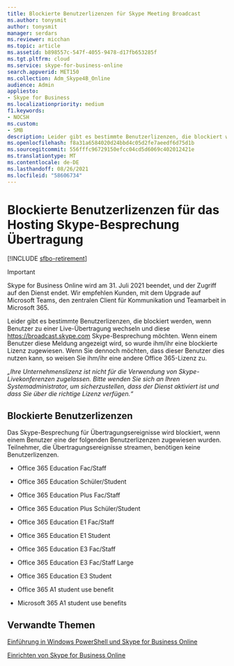 ```yaml
---
title: Blockierte Benutzerlizenzen für Skype Meeting Broadcast
ms.author: tonysmit
author: tonysmit
manager: serdars
ms.reviewer: micchan
ms.topic: article
ms.assetid: b898557c-547f-4055-9478-d17fb653285f
ms.tgt.pltfrm: cloud
ms.service: skype-for-business-online
search.appverid: MET150
ms.collection: Adm_Skype4B_Online
audience: Admin
appliesto:
- Skype for Business
ms.localizationpriority: medium
f1.keywords:
- NOCSH
ms.custom:
- SMB
description: Leider gibt es bestimmte Benutzerlizenzen, die blockiert werden, wenn Benutzer auf https://broadcast.skype.com  gehen und Skype-Livekonferenz nutzen möchten. Wenn einem Benutzer diese Meldung angezeigt wird, so wurde ihm/ihr eine blockierte Lizenz zugewiesen. Wenn Sie dennoch möchten, dass dieser Benutzer dies nutzen kann, so weisen Sie ihm/ihr eine andere Office 365-Lizenz zu.
ms.openlocfilehash: f8a31a6584020d24bbd4c05d2fe7aeedf6d75d1b
ms.sourcegitcommit: 556fffc96729150efcc04cd5d6069c402012421e
ms.translationtype: MT
ms.contentlocale: de-DE
ms.lasthandoff: 08/26/2021
ms.locfileid: "58606734"
---
```

# <a name="blocked-user-licenses-for-hosting-skype-meeting-broadcast"></a>Blockierte Benutzerlizenzen für das Hosting Skype-Besprechung Übertragung

[!INCLUDE [sfbo-retirement](../../Hub/includes/sfbo-retirement.md)]

> [!IMPORTANT]
> Skype for Business Online wird am 31. Juli 2021 beendet, und der Zugriff auf den Dienst endet. Wir empfehlen Kunden, mit dem Upgrade auf Microsoft Teams, den zentralen Client für Kommunikation und Teamarbeit in Microsoft 365.

Leider gibt es bestimmte Benutzerlizenzen, die blockiert werden, wenn Benutzer zu einer Live-Übertragung wechseln und diese https://broadcast.skype.com Skype-Besprechung möchten. Wenn einem Benutzer diese Meldung angezeigt wird, so wurde ihm/ihr eine blockierte Lizenz zugewiesen. Wenn Sie dennoch möchten, dass dieser Benutzer dies nutzen kann, so weisen Sie ihm/ihr eine andere Office 365-Lizenz zu.
  
 *„Ihre Unternehmenslizenz ist nicht für die Verwendung von Skype-Livekonferenzen zugelassen. Bitte wenden Sie sich an Ihren Systemadministrator, um sicherzustellen, dass der Dienst aktiviert ist und dass Sie über die richtige Lizenz verfügen.“* 
  
## <a name="blocked-user-licenses"></a>Blockierte Benutzerlizenzen 

Das Skype-Besprechung für Übertragungsereignisse wird blockiert, wenn einem Benutzer eine der folgenden Benutzerlizenzen zugewiesen wurden. Teilnehmer, die Übertragungsereignisse streamen, benötigen keine Benutzerlizenzen.
  
- Office 365 Education Fac/Staff
    
- Office 365 Education Schüler/Student
    
- Office 365 Education Plus Fac/Staff
    
- Office 365 Education Plus Schüler/Student
    
- Office 365 Education E1 Fac/Staff
    
- Office 365 Education E1 Student
    
- Office 365 Education E3 Fac/Staff
    
- Office 365 Education E3 Fac/Staff Large
    
- Office 365 Education E3 Student
    
- Office 365 A1 student use benefit
    
- Microsoft 365 A1 student use benefits

    
## <a name="related-topics"></a>Verwandte Themen

[Einführung in Windows PowerShell und Skype for Business Online](../set-up-your-computer-for-windows-powershell/set-up-your-computer-for-windows-powershell.md)
  
[Einrichten von Skype for Business Online](../set-up-skype-for-business-online/set-up-skype-for-business-online.md)

  
